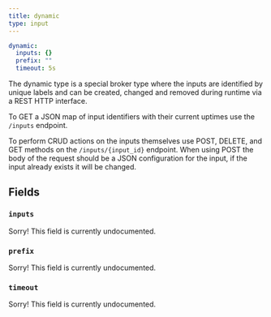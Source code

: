 ```yaml
---
title: dynamic
type: input
---
```


```yaml
dynamic:
  inputs: {}
  prefix: ""
  timeout: 5s
```

The dynamic type is a special broker type where the inputs are identified by
unique labels and can be created, changed and removed during runtime via a REST
HTTP interface.

To GET a JSON map of input identifiers with their current uptimes use the
`/inputs` endpoint.

To perform CRUD actions on the inputs themselves use POST, DELETE, and GET
methods on the `/inputs/{input_id}` endpoint. When using POST the body
of the request should be a JSON configuration for the input, if the input
already exists it will be changed.

## Fields

### `inputs`

Sorry! This field is currently undocumented.

### `prefix`

Sorry! This field is currently undocumented.

### `timeout`

Sorry! This field is currently undocumented.

